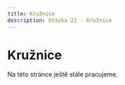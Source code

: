 ```yaml
---
title: Kružnice
description: Otázka 21 - Kružnice
---
```


# Kružnice

Na této stránce ještě stále pracujeme.
